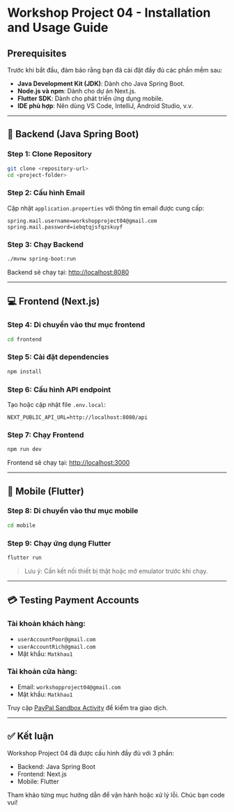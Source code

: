 # Workshop Project 04 - Installation and Usage Guide

## Prerequisites

Trước khi bắt đầu, đảm bảo rằng bạn đã cài đặt đầy đủ các phần mềm sau:

- **Java Development Kit (JDK)**: Dành cho Java Spring Boot.
- **Node.js và npm**: Dành cho dự án Next.js.
- **Flutter SDK**: Dành cho phát triển ứng dụng mobile.
- **IDE phù hợp**: Nên dùng VS Code, IntelliJ, Android Studio, v.v.

---

## 🚀 Backend (Java Spring Boot)

### Step 1: Clone Repository

```bash
git clone <repository-url>
cd <project-folder>
```

### Step 2: Cấu hình Email

Cập nhật `application.properties` với thông tin email được cung cấp:

```properties
spring.mail.username=workshopproject04@gmail.com  
spring.mail.password=iebqtqjsfqzskuyf
```

### Step 3: Chạy Backend

```bash
./mvnw spring-boot:run
```

Backend sẽ chạy tại: [http://localhost:8080](http://localhost:8080)

---

## 💻 Frontend (Next.js)

### Step 4: Di chuyển vào thư mục frontend

```bash
cd frontend
```

### Step 5: Cài đặt dependencies

```bash
npm install
```

### Step 6: Cấu hình API endpoint

Tạo hoặc cập nhật file `.env.local`:

```env
NEXT_PUBLIC_API_URL=http://localhost:8080/api
```

### Step 7: Chạy Frontend

```bash
npm run dev
```

Frontend sẽ chạy tại: [http://localhost:3000](http://localhost:3000)

---

## 📱 Mobile (Flutter)

### Step 8: Di chuyển vào thư mục mobile

```bash
cd mobile
```

### Step 9: Chạy ứng dụng Flutter

```bash
flutter run
```

> Lưu ý: Cần kết nối thiết bị thật hoặc mở emulator trước khi chạy.

---

## 💳 Testing Payment Accounts

### Tài khoản khách hàng:

- `userAccountPoor@gmail.com`
- `userAccountRich@gmail.com`
- Mật khẩu: `Matkhau1`

### Tài khoản cửa hàng:

- Email: `workshopproject04@gmail.com`
- Mật khẩu: `Matkhau1`

Truy cập [PayPal Sandbox Activity](https://sandbox.paypal.com) để kiểm tra giao dịch.

---

## ✅ Kết luận

Workshop Project 04 đã được cấu hình đầy đủ với 3 phần:

- Backend: Java Spring Boot
- Frontend: Next.js
- Mobile: Flutter

Tham khảo từng mục hướng dẫn để vận hành hoặc xử lý lỗi. Chúc bạn code vui!
